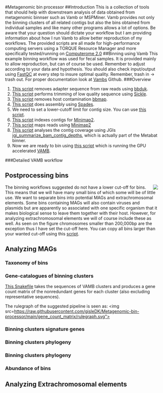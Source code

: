 #Metagenomic bin processor
##Introduction
This is a collection of tools that should help with downstream analysis of data obtained from metagenomic binnser such as Vamb or MSPMiner.
Vamb provides not only the binning clusters of all related contigs but also the bins obtained from individual samples and like many other programs allows a lot of options. Be aware that your question should dictate your workflow but I am providing information about how I run Vamb to allow better reproduction of my workflows.
The provided scripts are all made for high-performance computing servers using a TORQUE Resource Manager and more specifically tested/running on [Computerome 2.0](https://www.computerome.dk/display/C2W/Computerome+2.0)
##Binning using Vamb
This example binning workflow was used for fecal samples. It is provided mainly to allow reproduction, but can of course be used. Remember to adjust according to your data and hypothesis. You should also check input/output using [FastQC](https://github.com/s-andrews/FastQC) at every step to insure optimal quality. Remember, trash in -> trash out. For proper documentation look at [Vambs](https://github.com/RasmussenLab/vamb) Github.
###Overview
1. [This script](https://github.com/gisleDK/Vamb_tools/blob/main/Scripts/qsub_bbduk_KTrim.sh) removes adapter sequence from raw reads using [bbduk](https://jgi.doe.gov/data-and-tools/bbtools/bb-tools-user-guide/).
2. [This script](https://github.com/gisleDK/Vamb_tools/blob/main/Scripts/qsub_sickle.sh) performs trimming of low quality sequence using [Sickle](https://github.com/najoshi/sickle).
3. [This script](https://github.com/gisleDK/Vamb_tools/blob/main/Scripts/qsub_bbmap_Decon.sh) removes host contamination [bbmap](https://jgi.doe.gov/data-and-tools/bbtools/bb-tools-user-guide/).
4. [This script](https://github.com/gisleDK/Vamb_tools/blob/main/Scripts/qsub_spades.sh) does assembly using [Spades](https://github.com/ablab/spades).
5. We need to set a lower-cutoff limit for contig size. You can use [this script](https://github.com/gisleDK/Vamb_tools/blob/main/Scripts/qsub_batch_fasta_select.sh).
6. [This script](https://github.com/gisleDK/Vamb_tools/blob/main/Scripts/qsub_minimap2_index.sh) indexes contigs for [Minimap2](https://github.com/lh3/minimap2).
7. [This script](https://github.com/gisleDK/Vamb_tools/blob/main/Scripts/qsub_minimap2_align.sh) maps reads using [Minimap2](https://github.com/lh3/minimap2)
8. [This script](https://github.com/gisleDK/Vamb_tools/blob/main/Scripts/qsub_fasta_coverage.sh) analyses the contig coverage using JGIs [jgi_summarize_bam_contig_depths](https://bitbucket.org/berkeleylab/metabat/src/master/), which is actually part of the Metabat binner.
9. Now we are ready to bin using [this script](https://github.com/gisleDK/Vamb_tools/blob/main/Scripts/qsub_vamb_bin.sh) which is running the GPU accelerated [VAMB](https://github.com/RasmussenLab/vamb).

###Detailed VAMB workflow

## Postprocessing bins
<img align="right" src="https://upload.wikimedia.org/wikipedia/commons/thumb/e/e4/Genome_size_vs_protein_count.svg/480px-Genome_size_vs_protein_count.svg.png">

The binning workflows suggested do not have a lower cut-off for bins. This means that we will have many small bins of which some will be of little use.
We want to separate bins into potential MAGs and extrachromosomal elements. Some bins containing MAGs will also contain viruses and plasmids but are apparently so associated with one specific organism that it makes biological sense to leave them together with their host. However, for analyzing extrachromosomal elements we will of course include these as well. As seen on the figure chromosomes smaller than 200,000bp are the exception thus I have set the cut-off here. You can copy all bins larger than your wanted cut-off using this [script](https://github.com/gisleDK/Metagenomic-bin-processor/blob/main/Bin/fasta_select_file_size.py).


## Analyzing MAGs

### Taxonomy of bins

### Gene-catalogues of binning clusters
[This Snakefile](https://github.com/gisleDK/Metagenomic-bin-processor/blob/main/gene_count_matrix/Snakefile_VAMBgenes) takes the sequences of VAMB clusters and produces a gene count matrix of the nonredundant genes for each cluster (also excluding representative sequences). 

The rulegraph of the suggested pipeline is seen as:
<img src=https://raw.githubusercontent.com/gisleDK/Metagenomic-bin-processor/main/gene_count_matrix/rulegraph.svg">

### Binning clusters signature genes

### Binning clusters phylogeny

### Binning clusters phylogeny

### Abundance of bins

## Analyzing Extrachromosomal elements
